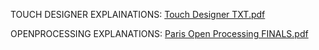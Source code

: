 TOUCH DESIGNER EXPLAINATIONS:
[Touch Designer TXT.pdf](https://github.com/user-attachments/files/20565355/Touch.Designer.TXT.pdf)


OPENPROCESSING EXPLANATIONS:
[Paris Open Processing FINALS.pdf](https://github.com/user-attachments/files/20565361/Paris.Open.Processing.FINALS.pdf)

